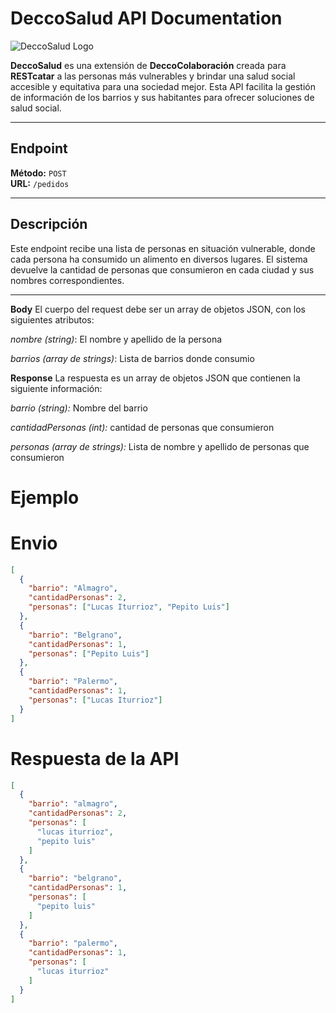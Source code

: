# DeccoSalud API Documentation

![DeccoSalud Logo](https://i.ibb.co/JqXrZmV/Captura.png) 

**DeccoSalud** es una extensión de **DeccoColaboración** creada para **RESTcatar** a las personas más vulnerables y brindar una salud social accesible y equitativa para una sociedad mejor. Esta API facilita la gestión de información de los barrios y sus habitantes para ofrecer soluciones de salud social.

---

## Endpoint
**Método:** `POST`  
**URL:** `/pedidos`

---

## Descripción

Este endpoint recibe una lista de personas en situación vulnerable, donde cada persona ha consumido un alimento en diversos lugares. El sistema devuelve la cantidad de personas que consumieron en cada ciudad y sus nombres correspondientes.

---

**Body**
El cuerpo del request debe ser un array de objetos JSON, con los siguientes atributos:

_nombre (string)_: El nombre y apellido de la persona      

_barrios (array de strings)_: Lista de barrios donde consumio


**Response**
La respuesta es un array de objetos JSON que contienen la siguiente información:

_barrio (string):_ Nombre del barrio

_cantidadPersonas (int):_ cantidad de personas que consumieron

_personas (array de strings):_ Lista de nombre y apellido de personas que consumieron 

# Ejemplo

# Envio
```json
[
  {
    "barrio": "Almagro",
    "cantidadPersonas": 2,
    "personas": ["Lucas Iturrioz", "Pepito Luis"]
  },
  {
    "barrio": "Belgrano",
    "cantidadPersonas": 1,
    "personas": ["Pepito Luis"]
  },
  {
    "barrio": "Palermo",
    "cantidadPersonas": 1,
    "personas": ["Lucas Iturrioz"]
  }
]

```

# Respuesta de la API

```json
[
  {
    "barrio": "almagro",
    "cantidadPersonas": 2,
    "personas": [
      "lucas iturrioz",
      "pepito luis"
    ]
  },
  {
    "barrio": "belgrano",
    "cantidadPersonas": 1,
    "personas": [
      "pepito luis"
    ]
  },
  {
    "barrio": "palermo",
    "cantidadPersonas": 1,
    "personas": [
      "lucas iturrioz"
    ]
  }
]
```

